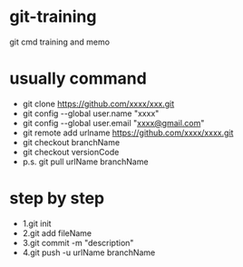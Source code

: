 # git-training
git cmd training and memo

# usually command
- git clone https://github.com/xxxx/xxx.git
- git config --global user.name "xxxx"
- git config --global user.email "xxxx@gmail.com"
- git remote add urlname https://github.com/xxxx/xxxx.git ​
- git checkout branchName
- git checkout versionCode
- p.s. git pull urlName branchName

# step by step
- 1.git init
- 2.git add fileName
- 3.git commit -m "description"
- 4.git push -u urlName branchName
